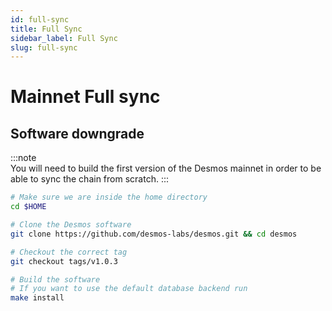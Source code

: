 ```yaml
---
id: full-sync
title: Full Sync
sidebar_label: Full Sync
slug: full-sync
---
```

# Mainnet Full sync
## Software downgrade 

:::note   
You will need to build the first version of the Desmos mainnet in order to be able to sync the chain from scratch.
:::

```bash
# Make sure we are inside the home directory
cd $HOME

# Clone the Desmos software
git clone https://github.com/desmos-labs/desmos.git && cd desmos

# Checkout the correct tag
git checkout tags/v1.0.3

# Build the software
# If you want to use the default database backend run
make install
```
